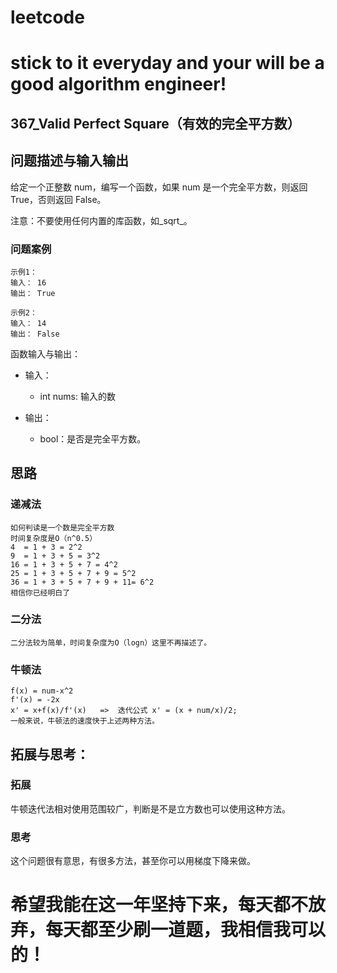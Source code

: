 # leetcode
# stick to it everyday and your will be a good algorithm engineer!
## 367_Valid Perfect Square（有效的完全平方数）
## 问题描述与输入输出
给定一个正整数 num，编写一个函数，如果 num 是一个完全平方数，则返回 True，否则返回 False。

注意：不要使用任何内置的库函数，如_sqrt_。

### 问题案例

	示例1：
	输入： 16
	输出： True
	
	示例2：
	输入： 14
	输出： False

函数输入与输出：
* 输入：
	* int nums: 输入的数
	
* 输出：
	* bool：是否是完全平方数。

## 思路			
### 递减法

	如何判读是一个数是完全平方数
	时间复杂度是O（n^0.5）
	4  = 1 + 3 = 2^2
	9  = 1 + 3 + 5 = 3^2
	16 = 1 + 3 + 5 + 7 = 4^2
	25 = 1 + 3 + 5 + 7 + 9 = 5^2
	36 = 1 + 3 + 5 + 7 + 9 + 11= 6^2
	相信你已经明白了
	
### 二分法
    二分法较为简单，时间复杂度为O（logn）这里不再描述了。

### 牛顿法
	
	f(x) = num-x^2
	f'(x) = -2x
	x' = x+f(x)/f'(x)   =>  迭代公式 x' = (x + num/x)/2;
	一般来说，牛顿法的速度快于上述两种方法。

## 拓展与思考：
### 拓展
牛顿迭代法相对使用范围较广，判断是不是立方数也可以使用这种方法。
### 思考
这个问题很有意思，有很多方法，甚至你可以用梯度下降来做。
		  
# 希望我能在这一年坚持下来，每天都不放弃，每天都至少刷一道题，我相信我可以的！
